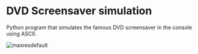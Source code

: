 # DVD Screensaver simulation
Python program that simulates the famous DVD screensaver in the console using ASCII.  

![maxresdefault](https://user-images.githubusercontent.com/85688159/122209894-50798900-cea5-11eb-86e6-ab4629893715.jpg)
